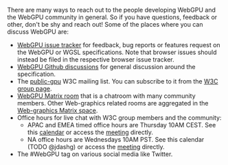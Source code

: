 There are many ways to reach out to the people developing WebGPU and the WebGPU community in general. So if you have questions, feedback or other, don't be shy and reach out! Some of the places where you can discuss WebGPU are:

 - [WebGPU issue tracker](https://github.com/gpuweb/gpuweb/issues) for feedback, bug reports or features request on the WebGPU or WGSL specifications. Note that browser issues should instead be filed in the respective browser issue tracker.
 - [WebGPU Github discussions](https://github.com/gpuweb/gpuweb/discussions) for general discussion around the specification.
 - The [public-gpu](https://lists.w3.org/Archives/Public/public-gpu/) W3C mailing list. You can subscribe to it from the [W3C group page](https://www.w3.org/community/gpu/).
 - [WebGPU Matrix room](https://matrix.to/#/#WebGPU:matrix.org) that is a chatroom with many community members. Other Web-graphics related rooms are aggregated in the [Web-graphics Matrix space](https://matrix.to/#/#webgraphics:matrix.org).
 - Office hours for live chat with W3C group members and the community:
   - APAC and EMEA timed office hours are Thursday 10AM CEST. See this [calendar](https://calendar.google.com/calendar?cid=Y19zZWpqNzhoN2g0dm9hZnVjMWtsaHJlc2Jta0Bncm91cC5jYWxlbmRhci5nb29nbGUuY29t) or access the [meeting](https://meet.google.com/rfe-yndc-kwp) directly.
   - NA office hours are Wednesdays 10AM PST. See this calendar (TODO @jdashg) or access the [meeting](https://meet.google.com/xrp-hpck-vmy) directly.
 - The #WebGPU tag on various social media like Twitter.